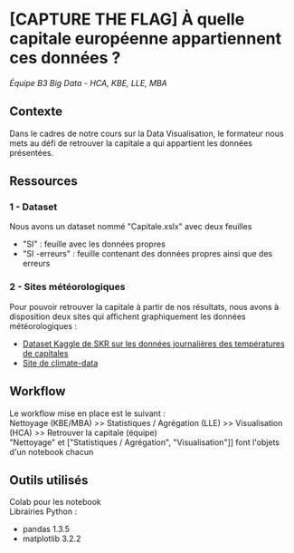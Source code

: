# [CAPTURE THE FLAG] À quelle capitale européenne appartiennent ces données ?
*Équipe B3 Big Data - HCA, KBE, LLE, MBA*

## Contexte
Dans le cadres de notre cours sur la Data Visualisation, le formateur nous mets au défi de retrouver la capitale a qui appartient les données présentées.

## Ressources
### 1 - Dataset
Nous avons un dataset nommé "Capitale.xslx" avec deux feuilles
* "SI" : feuille avec les données propres
* "SI -erreurs" : feuille contenant des données propres ainsi que des erreurs
### 2 - Sites météorologiques
Pour pouvoir retrouver la capitale à partir de nos résultats, nous avons à disposition deux sites qui affichent graphiquement les données météorologiques :
* [Dataset Kaggle de SKR sur les données journalières des températures de capitales](https://www.kaggle.com/sudalairajkumar/daily-temperature-of-major-cities)
* [Site de climate-data](https://fr.climate-data.org/europe/)

## Workflow
Le workflow mise en place est le suivant :  
Nettoyage (KBE/MBA) >> Statistiques / Agrégation (LLE) >> Visualisation (HCA) >> Retrouver la capitale (équipe)  
"Nettoyage" et ["Statistiques / Agrégation", "Visualisation"]] font l'objets d'un notebook chacun

## Outils utilisés
Colab pour les notebook  
Librairies Python :
* pandas 1.3.5
* matplotlib 3.2.2
